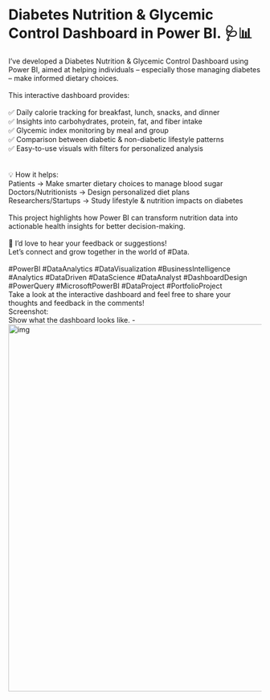# Diabetes Nutrition & Glycemic Control Dashboard in Power BI. 🩺📊
I’ve developed a Diabetes Nutrition & Glycemic Control Dashboard using Power BI, aimed at helping individuals – especially those managing diabetes – make informed dietary choices.<br>
<br>
This interactive dashboard provides:<br>
<br>
 ✅ Daily calorie tracking for breakfast, lunch, snacks, and dinner<br>
 ✅ Insights into carbohydrates, protein, fat, and fiber intake<br>
 ✅ Glycemic index monitoring by meal and group<br>
 ✅ Comparison between diabetic & non-diabetic lifestyle patterns<br>
 ✅ Easy-to-use visuals with filters for personalized analysis<br>
<br>
<br>
💡 How it helps:<br>
Patients → Make smarter dietary choices to manage blood sugar<br>
Doctors/Nutritionists → Design personalized diet plans<br>
Researchers/Startups → Study lifestyle & nutrition impacts on diabetes<br>
<br>
This project highlights how Power BI can transform nutrition data into actionable health insights for better decision-making.<br>
<br>
💬 I’d love to hear your feedback or suggestions!<br>
Let’s connect and grow together in the world of #Data.<br>
<br>
#PowerBI #DataAnalytics #DataVisualization  #BusinessIntelligence #Analytics #DataDriven #DataScience #DataAnalyst #DashboardDesign #PowerQuery #MicrosoftPowerBI #DataProject #PortfolioProject
<br>
Take a look at the interactive dashboard and feel free to share your thoughts and feedback in the comments!<br>
Screenshot:<br>
Show what the dashboard looks like. - <br>
<img width="1310" height="732" alt="img" src="https://github.com/user-attachments/assets/04b72b1e-e1d8-47ba-9fea-390ad0cb731b" />









